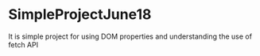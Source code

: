 # SimpleProjectJune18
It is simple project for using DOM properties and understanding the use of fetch API
